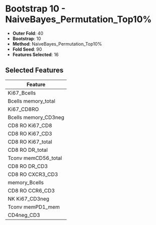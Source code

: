 # Bootstrap 10 - NaiveBayes_Permutation_Top10%

- **Outer Fold**: 40
- **Bootstrap**: 10
- **Method**: NaiveBayes_Permutation_Top10%
- **Fold Seed**: 90
- **Features Selected**: 16

## Selected Features

| Feature |
|---------|
| Ki67_Bcells |
| Bcells memory_total |
| Ki67_CD8RO |
| Bcells memory_CD3neg |
| CD8 RO Ki67_CD8 |
| CD8  RO Ki67_CD3 |
| CD8 RO Ki67_total |
| CD8 RO DR_total |
| Tconv memCD56_total |
| CD8 RO DR_CD3 |
| CD8 RO CXCR3_CD3 |
| memory_Bcells |
| CD8 RO CCR6_CD3 |
| NK Ki67_CD3neg |
| Tconv memPD1_mem |
| CD4neg_CD3 |
